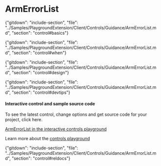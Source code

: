 ﻿# ArmErrorList

{"gitdown": "include-section", "file": "../Samples/PlaygroundExtension/Client/Controls/Guidance/ArmErrorList.md", "section": "control#basics"}

<!-- TODO get an IMAGE to embed here -->

<!-- TODO get an SAMPLE CODE to embed here -->

{"gitdown": "include-section", "file": "../Samples/PlaygroundExtension/Client/Controls/Guidance/ArmErrorList.md", "section": "control#when"}

{"gitdown": "include-section", "file": "../Samples/PlaygroundExtension/Client/Controls/Guidance/ArmErrorList.md", "section": "control#design"}

{"gitdown": "include-section", "file": "../Samples/PlaygroundExtension/Client/Controls/Guidance/ArmErrorList.md", "section": "control#devtips"}

#### Interactive control and sample source code
To see the latest control, change options and get source code for your project, click here.

<a href="https://ms.portal.azure.com/?Microsoft_Azure_Playground=true#blade/Microsoft_Azure_Playground/ControlsIndexBlade/ArmErrorList_create_Playground" target="_blank">ArmErrorList in the interactive controls playground</a>

Learn more about the [controls playground](./top-extensions-controls-playground.md)


{"gitdown": "include-section", "file": "../Samples/PlaygroundExtension/Client/Controls/Guidance/ArmErrorList.md", "section": "control#reldocs"}
